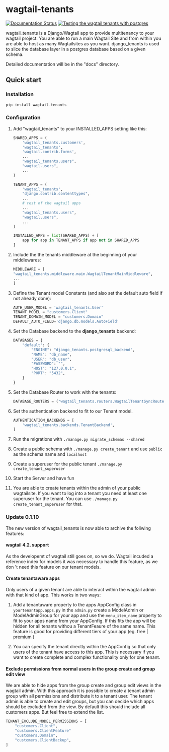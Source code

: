 # wagtail-tenants

[![Documentation Status](https://readthedocs.org/projects/wagtail-tenants/badge/?version=latest)](https://wagtail-tenants.readthedocs.io/en/latest/?badge=latest)
[![Testing the wagtail tenants with postgres](https://github.com/borisbrue/wagtail-tenants/actions/workflows/integrationtest.yml/badge.svg)](https://github.com/borisbrue/wagtail-tenants/actions/workflows/integrationtest.yml)

wagtail_tenants is a Django/Wagtail app to provide multitenancy to your wagtail project.
You are able to run a main Wagtail Site and from within you are able to host as many Wagtailsites as you want. 
django_tenants is used to slice the database layer in a postgres database based on a given schema.

Detailed documentation will be in the "docs" directory. 

## Quick start

### Installation

```bash
pip install wagtail-tenants
```

### Configuration

1. Add "wagtail_tenants" to your INSTALLED_APPS setting like this:

    ```python
    SHARED_APPS = (
        'wagtail_tenants.customers',
        'wagtail_tenants',
        'wagtail.contrib.forms',
        ...
        "wagtail_tenants.users",
        "wagtail.users",
        ...
    )

    TENANT_APPS = (
        'wagtail_tenants',
        "django.contrib.contenttypes",
        ...
        # rest of the wagtail apps
        ...
        "wagtail_tenants.users",
        "wagtail.users",
        ...
    )

    INSTALLED_APPS = list(SHARED_APPS) + [
        app for app in TENANT_APPS if app not in SHARED_APPS
    ]
    ```

2. Include the the tenants middleware at the beginning of your middlewares:

    ```python
    MIDDLEWARE = [
    "wagtail_tenants.middleware.main.WagtailTenantMainMiddleware",
    ...
    ]
    ```

3. Define the Tenant model Constants (and also set the default auto field if not already done):

    ```python
    AUTH_USER_MODEL = 'wagtail_tenants.User' 
    TENANT_MODEL = "customers.Client" 
    TENANT_DOMAIN_MODEL = "customers.Domain"
    DEFAULT_AUTO_FIELD='django.db.models.AutoField'
    ```

4. Set the Database backend to the **django_tenants** backend:

    ```python
    DATABASES = {
        "default": {
            "ENGINE": "django_tenants.postgresql_backend",
            "NAME": "db_name",
            "USER": "db_user",
            "PASSWORD": "",
            "HOST": "127.0.0.1",
            "PORT": "5432",
        }
    }
    ```

5. Set the Database Router to work with the tenants:

    ```python
    DATABASE_ROUTERS = ("wagtail_tenants.routers.WagtailTenantSyncRouter",)
    ```

6. Set the authentication backend to fit to our Tenant model.

    ```python
    AUTHENTICATION_BACKENDS = [
        'wagtail_tenants.backends.TenantBackend',
    ]
    ```

7. Run the migrations with `./manage.py migrate_schemas --shared`
8. Create a public schema with `./manage.py create_tenant` and use `public` as the schema name and `localhost`
9. Create a superuser for the public tenant `./manage.py create_tenant_superuser`
10. Start the Server and have fun
11. You are able to create tenants within the admin of your public wagtailsite. If you want to log into a tenant you need at least one superuser for the tenant. You can use `./manage.py create_tenant_superuser` for that.


### Update 0.1.10

The new version of wagtail_tenants is now able to archive the follwing features:

#### wagtail 4.2. support

As the developemt of wagtail still goes on, so we do. Wagtail incuded a reference index for models it was necessary to handle this feature, as we don 't need this feature on our tenant models.

#### Create tenantaware apps

Only users of a given tenant are able to interact within the wagtail admin with that kind of app.
This works in two ways:

1. Add a tenantaware property to the apps AppConfig class in `yourtenantapp.apps.py` 
in the `admin.py` create a ModelAdmin or ModelAdminGroup for your app and use the `menu_item_name` property to fit to your apps name from your AppConfig. If this fits the app will be hidden for all tenants withou a TenantFeaure of the same name. This feature is good for providing different tiers of your app (eg. free | premium ) 

2. You can specify the tenant directly within the AppConfig so that only users of the tenant have access to this app. This is necessary if you want to create complete and complex functionality only for one tenant. 

#### Exclude permissions from normal users in the group create and group edit view

We are able to hide apps from the group create and group edit views in the wagtail admin. With this approach it is possible to create a tenant admin group with all permissions and distribute it to a tenant user. The tenant admin is able to create and edit groups, but you can decide which apps should be excluded from the view. By default this should include all customers apps. But feel free to extend the list.

```python
TENANT_EXCLUDE_MODEL_PERMISSIONS = [
    "customers.Client",
    "customers.ClientFeature"
    "customers.Domain",
    "customers.ClientBackup",
]
```